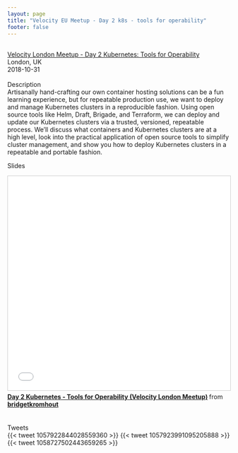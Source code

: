 ```yaml
---
layout: page
title: "Velocity EU Meetup - Day 2 k8s - tools for operability"
footer: false
---
```



<br>
<div class="views-field views-field-nothing">        <span class="field-content views-field-field-details"><a href="https://www.eventbrite.com/e/implement-kubernetes-how-to-orchestrate-distributed-and-stateful-services-registration-51090096855?aff=ormconf">Velocity London Meetup - Day 2 Kubernetes: Tools for Operability</a><br>London, UK<br><span class="date-display-start">2018-10-31</span></span></div>

<br>
Description
<br>
Artisanally hand-crafting our own container hosting solutions can be a fun learning experience, but for repeatable production use, we want to deploy and manage Kubernetes clusters in a reproducible fashion. Using open source tools like Helm, Draft, Brigade, and Terraform, we can deploy and update our Kubernetes clusters via a trusted, versioned, repeatable process. We’ll discuss what containers and Kubernetes clusters are at a high level, look into the practical application of open source tools to simplify cluster management, and show you how to deploy Kubernetes clusters in a repeatable and portable fashion.
<br>

Slides
<br>
<iframe src="//www.slideshare.net/slideshow/embed_code/key/dFhs9bewb3IC2X" width="595" height="485" frameborder="0" marginwidth="0" marginheight="0" scrolling="no" style="border:1px solid #CCC; border-width:1px; margin-bottom:5px; max-width: 100%;" allowfullscreen> </iframe> <div style="margin-bottom:5px"> <strong> <a href="//www.slideshare.net/bridgetkromhout/day-2-kubernetes-tools-for-operability-velocity-london-meetup" title="Day 2 Kubernetes - Tools for Operability (Velocity London Meetup)" target="_blank">Day 2 Kubernetes - Tools for Operability (Velocity London Meetup)</a> </strong> from <strong><a href="https://www.slideshare.net/bridgetkromhout" target="_blank">bridgetkromhout</a></strong> </div>
<br>

Tweets
<br>
{{< tweet 1057922844028559360 >}}
{{< tweet 1057923991095205888 >}}
{{< tweet 1058727502443659265 >}}
